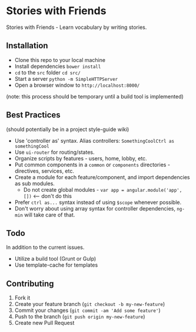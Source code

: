 # Stories with Friends

Stories with Friends - Learn vocabulary by writing stories.

## Installation

* Clone this repo to your local machine
* Install dependencies `bower install`
* `cd` to the `src` folder `cd src/`
* Start a server `python -m SimpleHTTPServer`
* Open a browser window to `http://localhost:8000/`

(note: this process should be temporary until a build tool is implemented)

## Best Practices

(should potentially be in a project style-guide wiki)

* Use 'controller as' syntax. Alias controllers: `SomethingCoolCtrl as somethingCool`
* Use `ui-router` for routing/states.
* Organize scripts by features - users, home, lobby, etc.
* Put common components in a `common` or `components` directories - directives, services, etc.
* Create a module for each feature/component, and import dependencies as sub modules.
  * Do not create global modules - `var app = angular.module('app', [])` <-- don't do this
* Prefer `ctrl as...` syntax instead of using `$scope` whenever possible.
* Don't worry about using array syntax for controller dependencies, `ng-min` will take care of that.

## Todo

In addition to the current issues.

* Utilize a build tool (Grunt or Gulp)
* Use template-cache for templates

## Contributing

1. Fork it
2. Create your feature branch (`git checkout -b my-new-feature`)
3. Commit your changes (`git commit -am 'Add some feature'`)
4. Push to the branch (`git push origin my-new-feature`)
5. Create new Pull Request
